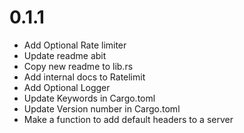 # 0.1.1
- Add Optional Rate limiter
- Update readme abit
- Copy new readme to lib.rs
- Add internal docs to Ratelimit
- Add Optional Logger
- Update Keywords in Cargo.toml
- Update Version number in Cargo.toml
- Make a function to add default headers to a server